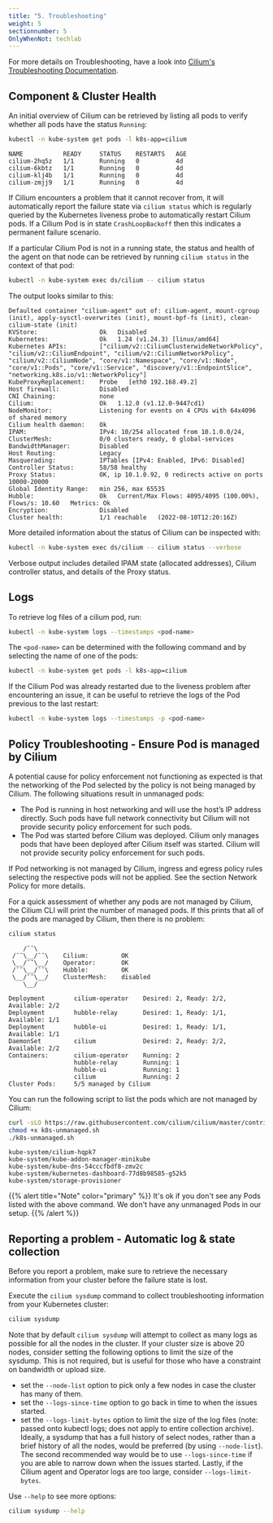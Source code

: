 ```yaml
---
title: "5. Troubleshooting"
weight: 5
sectionnumber: 5
OnlyWhenNot: techlab
---
```



For more details on Troubleshooting, have a look into [Cilium's Troubleshooting Documentation](https://docs.cilium.io/en/stable/operations/troubleshooting/).


## Component & Cluster Health

An initial overview of Cilium can be retrieved by listing all pods to verify whether all pods have the status `Running`:

```bash
kubectl -n kube-system get pods -l k8s-app=cilium
```

```
NAME           READY     STATUS    RESTARTS   AGE
cilium-2hq5z   1/1       Running   0          4d
cilium-6kbtz   1/1       Running   0          4d
cilium-klj4b   1/1       Running   0          4d
cilium-zmjj9   1/1       Running   0          4d
```

If Cilium encounters a problem that it cannot recover from, it will automatically report the failure state via `cilium status` which is regularly queried by the Kubernetes liveness probe to automatically restart Cilium pods. If a Cilium Pod is in state `CrashLoopBackoff` then this indicates a permanent failure scenario.

If a particular Cilium Pod is not in a running state, the status and health of the agent on that node can be retrieved by running `cilium status` in the context of that pod:

```bash
kubectl -n kube-system exec ds/cilium -- cilium status
```

The output looks similar to this:

```
Defaulted container "cilium-agent" out of: cilium-agent, mount-cgroup (init), apply-sysctl-overwrites (init), mount-bpf-fs (init), clean-cilium-state (init)
KVStore:                 Ok   Disabled
Kubernetes:              Ok   1.24 (v1.24.3) [linux/amd64]
Kubernetes APIs:         ["cilium/v2::CiliumClusterwideNetworkPolicy", "cilium/v2::CiliumEndpoint", "cilium/v2::CiliumNetworkPolicy", "cilium/v2::CiliumNode", "core/v1::Namespace", "core/v1::Node", "core/v1::Pods", "core/v1::Service", "discovery/v1::EndpointSlice", "networking.k8s.io/v1::NetworkPolicy"]
KubeProxyReplacement:    Probe   [eth0 192.168.49.2]
Host firewall:           Disabled
CNI Chaining:            none
Cilium:                  Ok   1.12.0 (v1.12.0-9447cd1)
NodeMonitor:             Listening for events on 4 CPUs with 64x4096 of shared memory
Cilium health daemon:    Ok   
IPAM:                    IPv4: 10/254 allocated from 10.1.0.0/24, 
ClusterMesh:             0/0 clusters ready, 0 global-services
BandwidthManager:        Disabled
Host Routing:            Legacy
Masquerading:            IPTables [IPv4: Enabled, IPv6: Disabled]
Controller Status:       58/58 healthy
Proxy Status:            OK, ip 10.1.0.92, 0 redirects active on ports 10000-20000
Global Identity Range:   min 256, max 65535
Hubble:                  Ok   Current/Max Flows: 4095/4095 (100.00%), Flows/s: 10.60   Metrics: Ok
Encryption:              Disabled
Cluster health:          1/1 reachable   (2022-08-10T12:20:16Z)

```

More detailed information about the status of Cilium can be inspected with:


```bash
kubectl -n kube-system exec ds/cilium -- cilium status --verbose
```

Verbose output includes detailed IPAM state (allocated addresses), Cilium controller status, and details of the Proxy status.


## Logs

To retrieve log files of a cilium pod, run:

```bash
kubectl -n kube-system logs --timestamps <pod-name>
```

The `<pod-name>` can be determined with the following command and by selecting the name of one of the pods:

```bash
kubectl -n kube-system get pods -l k8s-app=cilium
```

If the Cilium Pod was already restarted due to the liveness problem after encountering an issue, it can be useful to retrieve the logs of the Pod previous to the last restart:

```bash
kubectl -n kube-system logs --timestamps -p <pod-name>
```


## Policy Troubleshooting - Ensure Pod is managed by Cilium

A potential cause for policy enforcement not functioning as expected is that the networking of the Pod selected by the policy is not being managed by Cilium. The following situations result in unmanaged pods:

* The Pod is running in host networking and will use the host’s IP address directly. Such pods have full network connectivity but Cilium will not provide security policy enforcement for such pods.
* The Pod was started before Cilium was deployed. Cilium only manages pods that have been deployed after Cilium itself was started. Cilium will not provide security policy enforcement for such pods.

If Pod networking is not managed by Cilium, ingress and egress policy rules selecting the respective pods will not be applied. See the section Network Policy for more details.

For a quick assessment of whether any pods are not managed by Cilium, the Cilium CLI will print the number of managed pods. If this prints that all of the pods are managed by Cilium, then there is no problem:

```bash
cilium status
```

```
    /¯¯\
 /¯¯\__/¯¯\    Cilium:         OK
 \__/¯¯\__/    Operator:       OK
 /¯¯\__/¯¯\    Hubble:         OK
 \__/¯¯\__/    ClusterMesh:    disabled
    \__/

Deployment        cilium-operator    Desired: 2, Ready: 2/2, Available: 2/2
Deployment        hubble-relay       Desired: 1, Ready: 1/1, Available: 1/1
Deployment        hubble-ui          Desired: 1, Ready: 1/1, Available: 1/1
DaemonSet         cilium             Desired: 2, Ready: 2/2, Available: 2/2
Containers:       cilium-operator    Running: 2
                  hubble-relay       Running: 1
                  hubble-ui          Running: 1
                  cilium             Running: 2
Cluster Pods:     5/5 managed by Cilium
```

You can run the following script to list the pods which are not managed by Cilium:

```bash
curl -sLO https://raw.githubusercontent.com/cilium/cilium/master/contrib/k8s/k8s-unmanaged.sh
chmod +x k8s-unmanaged.sh
./k8s-unmanaged.sh
```

```
kube-system/cilium-hqpk7
kube-system/kube-addon-manager-minikube
kube-system/kube-dns-54cccfbdf8-zmv2c
kube-system/kubernetes-dashboard-77d8b98585-g52k5
kube-system/storage-provisioner
```

{{% alert title="Note" color="primary" %}}
It's ok if you don't see any Pods listed with the above command. We don't have any unmanaged Pods in our setup.
{{% /alert %}}


## Reporting a problem - Automatic log & state collection

Before you report a problem, make sure to retrieve the necessary information from your cluster before the failure state is lost.

Execute the `cilium sysdump` command to collect troubleshooting information from your Kubernetes cluster:

```bash
cilium sysdump
```

Note that by default `cilium sysdump` will attempt to collect as many logs as possible for all the nodes in the cluster. If your cluster size is above 20 nodes, consider setting the following options to limit the size of the sysdump. This is not required, but is useful for those who have a constraint on bandwidth or upload size.

* set the `--node-list` option to pick only a few nodes in case the cluster has many of them.
* set the `--logs-since-time` option to go back in time to when the issues started.
* set the `--logs-limit-bytes` option to limit the size of the log files (note: passed onto kubectl logs; does not apply to entire collection archive).
Ideally, a sysdump that has a full history of select nodes, rather than a brief history of all the nodes, would be preferred (by using `--node-list`). The second recommended way would be to use `--logs-since-time` if you are able to narrow down when the issues started. Lastly, if the Cilium agent and Operator logs are too large, consider `--logs-limit-bytes`.

Use `--help` to see more options:

```bash
cilium sysdump --help
```
